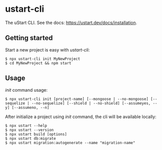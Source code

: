 # ustart-cli

The uStart CLI. See the docs: https://ustart.dev/docs/installation.

## Getting started

Start a new project is easy with *ustart-cli*:

```
$ npx ustart-cli init MyNewProject
$ cd MyNewProject && npm start
```

## Usage

*init* command usage:

```
$ npx ustart-cli init [project-name] [--mongoose | --no-mongoose] [--sequelize | --no-sequelize] [--shield | --no-shield] [--assumeyes, --y] [--assumeno, --n]
```

After initialize a project using *init* command, the cli will be available locally:

```
$ npx ustart --help
$ npx ustart --version
$ npx ustart build [options]
$ npx ustart db:migrate
$ npx ustart migration:autogenerate --name "migration-name"
```

